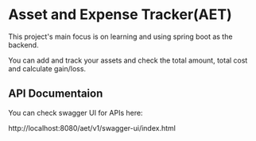 # Asset and Expense Tracker(AET)

This project's main focus is on learning and using spring boot as the backend.

You can add and track your assets and check the total amount, total cost and 
calculate gain/loss.


## API Documentaion

You can check swagger UI for APIs here:

http://localhost:8080/aet/v1/swagger-ui/index.html